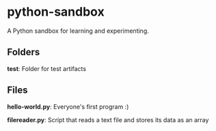 # python-sandbox

A Python sandbox for learning and experimenting. 

## Folders

**test**: Folder for test artifacts

## Files

**hello-world.py**: Everyone's first program :) 

**filereader.py**: Script that reads a text file and stores its data as an array
